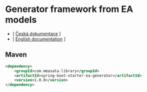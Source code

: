 # Generator framework from EA models

- [ [Česká dokumentace](docs/README_CS.md) ]
- [ [English documentation](docs/README_EN.md) ]


## Maven
```xml
<dependency>
    <groupId>com.mmasata.library</groupId>
    <artifactId>spring-boot-starter-ea-generator</artifactId>
    <version>1.0.0</version>
</dependency>
```